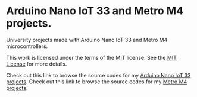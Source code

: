# Arduino Nano IoT 33 and Metro M4 projects.
University projects made with Arduino Nano IoT 33 and Metro M4 microcontrollers.

This work is licensed under the terms of the MIT license. See the [MIT License](LICENSE) for more details.

Check out this link to browse the source codes for my [Arduino Nano IoT 33 projects](ARDUINO_NANO_N33). Check out this link to browse the source codes for my [Metro M4 projects](METROM4BOOT).
